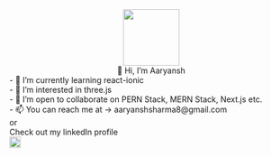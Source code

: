 <div id="header" align="center">
 <image src="https://media.giphy.com/media/lP8xu5t2DLGG045H8F/giphy.gif" width="100" />
</div>
<div align="center">
  👋 Hi, I’m Aaryansh
 </div>
 <div>
- 🌱 I’m currently learning react-ionic
</div>
 <div>
- 👀 I’m interested in three.js
 </div>
<div>
- 💞️ I’m open to collaborate on PERN Stack, MERN Stack, Next.js etc. 
</div>
 <div>
 - 📫 You can reach me at -> aaryanshsharma8@gmail.com
 </div>
 <div>
  or
  </div>
  <div>
      Check out my linkedIn profile
  </div> 
  <a href="https://www.linkedin.com/in/aaryansh-b-5b98b41b3/">
        <image src="http://clipart-library.com/image_gallery2/Linkedin-PNG-HD.png" width="20" align="center" />
</a>

<!---
Aaryansh1/Aaryansh1 is a ✨ special ✨ repository because its `README.md` (this file) appears on your GitHub profile.
You can click the Preview link to take a look at your changes.
--->
